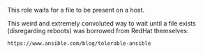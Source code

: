 This role waits for a file to be present on a host.

This weird and extremely convoluted way to wait until a file exists
(disregarding reboots) was borrowed from RedHat themselves:

    https://www.ansible.com/blog/tolerable-ansible

